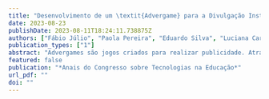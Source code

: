```yaml
---
title: "Desenvolvimento de um \textit{Advergame} para a Divulgação Institucional"
date: 2023-08-23
publishDate: 2023-08-11T18:24:11.738875Z
authors: ["Fábio Júlio", "Paola Pereira", "Eduardo Silva", "Luciana Carla", "Vitória Lira", admin]
publication_types: ["1"]
abstract: "Advergames são jogos criados para realizar publicidade. Através deles, os usuários emergem num mundo criado para realizar a propaganda de algum produto ou marca. Neste projeto foi criado um {advergame} para promover o Instituto Federal de Pernambuco (Campus Paulista). O jogo foi desenvolvido com as ferramentas Piskel, Tiled Map Editor e GB Studio. Ele encontra-se disponível on-line podendo ser acessado através de um computador ou dispositivo móvel. Com ele a comunidade interna e externa pode visitar virtualmente todas as dependências da instituição, além de realizar missões que apresentem a dinâmica da vida estudantil na instituição."
featured: false
publication: "*Anais do Congresso sobre Tecnologias na Educação*"
url_pdf: ""
doi: ""
---
```


